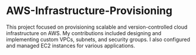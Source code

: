# AWS-Infrastructure-Provisioning
This project focused on provisioning scalable and version-controlled cloud infrastructure on AWS. My contributions included designing and implementing custom VPCs, subnets, and security groups. I also configured and managed EC2 instances for various applications.
